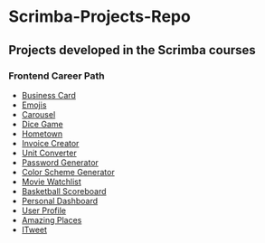 # Scrimba-Projects-Repo
<h2>Projects developed in the Scrimba courses</h2>
<h3>Frontend Career Path</h3>
<ul>
  <li><a href="Frontend-career-path/Business-Card/">Business Card</a></li>
  <li><a href="Frontend-career-path/Emojis/">Emojis</a></li>
  <li><a href="Frontend-career-path/Carousel/">Carousel</a></li>
  <li><a href="Frontend-career-path/Dice-Game/">Dice Game</a></li>
  <li><a href="Frontend-career-path/Hometown/">Hometown</a></li>
  <li><a href="Frontend-career-path/Invoice-Creator/">Invoice Creator</a></li>
  <li><a href="Frontend-career-path/Unit-Converter/">Unit Converter</a></li>
  <li><a href="Frontend-career-path/Password-Generator/">Password Generator</a></li>
  <li><a href="Frontend-career-path/Color-Scheme-Generator/">Color Scheme Generator</a></li>
  <li><a href="Frontend-career-path/Movie-watchlist/">Movie Watchlist</a></li>
  <li><a href="Frontend-career-path/Basketball-Scoreboard/">Basketball Scoreboard</a></li>
  <li><a href="Frontend-career-path/dashboard/">Personal Dashboard</a></li>
  <li><a href="Frontend-career-path/User-Profile/">User Profile</a></li>
  <li><a href="https://github.com/Amapola-Negra/REACT-PROJECTS-REPO/blob/main/amazing-places/README.md">Amazing Places</a></li>
  <li><a href="Frontend-career-path/ITweet/">ITweet</a></li>
</ul>
